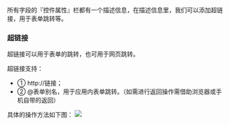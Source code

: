 所有字段的『控件属性』栏都有一个描述信息，在描述信息里，我们可以添加超链接，用于表单跳转等。

### 超链接
超链接可以用于表单的跳转，也可用于网页跳转。

超链接支持：<br/>
* ① http://链接；
* ② @表单别名，用于应用内表单跳转。（如需进行返回操作需借助浏览器或手机自带的返回）

具体的操作方法如下图：
![](http://docfiles.baibaoyun.com/loNbvnnnH8QMBHNH5qVoYBcOeOKE)
